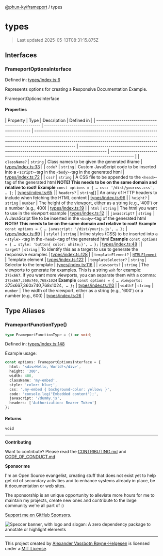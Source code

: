 [@phun-ky/frameport](README.md) / types

# types

> Last updated 2025-05-13T08:31:15.875Z

## Interfaces

### FrameportOptionsInterface

Defined in: [types/index.ts:6](https://github.com/phun-ky/frameport/blob/main/src/types/index.ts#L6)

Represents options for creating a Responsive Documentation Example.

FrameportOptionsInterface

#### Properties

| Property                                          | Type                                                                    | Description                                                                                                                                                                                                                                                     | Defined in                                                                                   |
| ------------------------------------------------- | ----------------------------------------------------------------------- | --------------------------------------------------------------------------------------------------------------------------------------------------------------------------------------------------------------------------------------------------------------- | -------------------------------------------------------------------------------------------- | ------------------------------------------------------------------------------------------ |
| <a id="classname"></a> `className?`               | `string`                                                                | Class names to be given the generated iframe                                                                                                                                                                                                                    | [types/index.ts:33](https://github.com/phun-ky/frameport/blob/main/src/types/index.ts#L33)   |
| <a id="code"></a> `code?`                         | `string`                                                                | Custom JavaScript code to be inserted into a `<script>`-tag in the `<body>`-tag in the generated html                                                                                                                                                           | [types/index.ts:72](https://github.com/phun-ky/frameport/blob/main/src/types/index.ts#L72)   |
| <a id="css"></a> `css?`                           | `string`                                                                | A CSS file to be appended to the `<head>`-tag of the generated html **NOTE! This needs to be on the same domain and relative to root!** **Example** `const options = { … css: '/dist/yourcss.css', … };`                                                        | [types/index.ts:65](https://github.com/phun-ky/frameport/blob/main/src/types/index.ts#L65)   |
| <a id="headers"></a> `headers?`                   | `string`\[]                                                             | An array of HTTP headers to include when fetching the HTML content                                                                                                                                                                                              | [types/index.ts:96](https://github.com/phun-ky/frameport/blob/main/src/types/index.ts#L96)   |
| <a id="height"></a> `height?`                     | `string`                                                                | `number`                                                                                                                                                                                                                                                        | The height of the viewport, either as a string (e.g., '400') or a number (e.g., 400)         | [types/index.ts:19](https://github.com/phun-ky/frameport/blob/main/src/types/index.ts#L19) |
| <a id="html"></a> `html`                          | `string`                                                                | The html you want to use in the viewport example                                                                                                                                                                                                                | [types/index.ts:12](https://github.com/phun-ky/frameport/blob/main/src/types/index.ts#L12)   |
| <a id="javascript"></a> `javascript?`             | `string`                                                                | A JavaScript file to be inserted in the `<body>`-tag of the generated html **NOTE! This needs to be on the same domain and relative to root!** **Example** `const options = { … javascript: '/dist/yourjs.js', … };`                                            | [types/index.ts:89](https://github.com/phun-ky/frameport/blob/main/src/types/index.ts#L89)   |
| <a id="style"></a> `style?`                       | `string`                                                                | Inline styles (CSS) to be inserted into a `<style>` -tag in the `<head>`-tag of the generated html **Example** `const options = { … style: 'button{ color: white;}', … };`                                                                                      | [types/index.ts:48](https://github.com/phun-ky/frameport/blob/main/src/types/index.ts#L48)   |
| <a id="target"></a> `target?`                     | `string`                                                                | To identify this as a target to use to generate the responsive examples                                                                                                                                                                                         | [types/index.ts:128](https://github.com/phun-ky/frameport/blob/main/src/types/index.ts#L128) |
| <a id="templateelement"></a> `templateElement?`   | [`HTMLElement`](https://developer.mozilla.org/docs/Web/API/HTMLElement) | Template element                                                                                                                                                                                                                                                | [types/index.ts:122](https://github.com/phun-ky/frameport/blob/main/src/types/index.ts#L122) |
| <a id="templateselector"></a> `templateSelector?` | `string`                                                                | Selector to the template                                                                                                                                                                                                                                        | [types/index.ts:116](https://github.com/phun-ky/frameport/blob/main/src/types/index.ts#L116) |
| <a id="viewports"></a> `viewports?`               | `string`                                                                | The viewports to generate for examples. This is a string `wxh` for example: `375x667`. If you want more viewports, you can separate them with a comma: `375x667,360x740,768x1024` **Example** `const options = { … viewports: `375x667,360x740,768x1024`, … };` | [types/index.ts:110](https://github.com/phun-ky/frameport/blob/main/src/types/index.ts#L110) |
| <a id="width"></a> `width?`                       | `string`                                                                | `number`                                                                                                                                                                                                                                                        | The width of the viewport, either as a string (e.g., '600') or a number (e.g., 600)          | [types/index.ts:26](https://github.com/phun-ky/frameport/blob/main/src/types/index.ts#L26) |

## Type Aliases

### FrameportFunctionType()

```ts
type FrameportFunctionType = () => void;
```

Defined in: [types/index.ts:148](https://github.com/phun-ky/frameport/blob/main/src/types/index.ts#L148)

Example usage:

```ts
const options: FrameportOptionsInterface = {
  html: '<div>Hello, World!</div>',
  height: '300',
  width: 400,
  className: 'my-embed',
  style: 'color: blue;',
  css: '.my-embed { background-color: yellow; }',
  code: 'console.log("Embedded content");',
  javascript: '/dummy.js',
  headers: ['Authorization: Bearer Token']
};
```

#### Returns

`void`

---

**Contributing**

Want to contribute? Please read the [CONTRIBUTING.md](https://github.com/phun-ky/frameport/blob/main/CONTRIBUTING.md) and [CODE_OF_CONDUCT.md](https://github.com/phun-ky/frameport/blob/main/CODE_OF_CONDUCT.md)

**Sponsor me**

I'm an Open Source evangelist, creating stuff that does not exist yet to help get rid of secondary activities and to enhance systems already in place, be it documentation or web sites.

The sponsorship is an unique opportunity to alleviate more hours for me to maintain my projects, create new ones and contribute to the large community we're all part of :)

[Support me on GitHub Sponsors](https://github.com/sponsors/phun-ky).

![Speccer banner, with logo and slogan: A zero dependency package to annotate or highlight elements](https://github.com/phun-ky/frameport/blob/main/public/frameport-banner.png?raw=true)

---

This project created by [Alexander Vassbotn Røyne-Helgesen](http://phun-ky.net) is licensed under a [MIT License](https://choosealicense.com/licenses/mit/).
